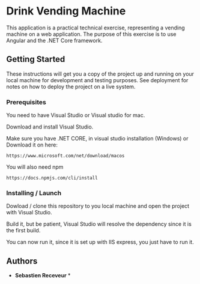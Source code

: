 # Drink Vending Machine

This application is a practical technical exercise, representing a vending machine on a web application. 
The purpose of this exercise is to use Angular and the .NET Core framework.

## Getting Started

These instructions will get you a copy of the project up and running on your local machine for development and testing purposes. See deployment for notes on how to deploy the project on a live system.

### Prerequisites

You need to have Visual Studio or Visual studio for mac.

Download and install Visual Studio.

Make sure you have .NET CORE, in visual studio installation (Windows) or Download it on here: 

```
https://www.microsoft.com/net/download/macos
```

You will also need npm

```
https://docs.npmjs.com/cli/install
```

### Installing / Launch

Dowload / clone this repository to you local machine and open the project with Visual Studio.

Build it, but be patient, Visual Studio will resolve the dependency since it is the first build.

You can now run it, since it is set up with IIS express, you just have to run it.


## Authors

* **Sebastien Receveur** *
